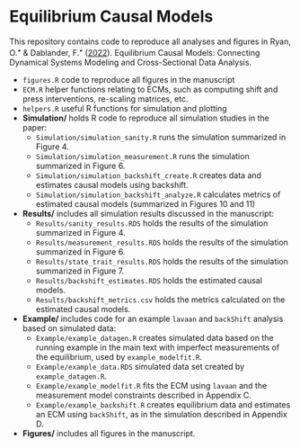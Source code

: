 # Equilibrium Causal Models
This repository contains code to reproduce all analyses and figures in Ryan, O.<sup>&#11089;</sup> \& Dablander, F.<sup>&#11089;</sup> ([2022](https://psyarxiv.com/q4d9g)). Equilibrium Causal Models: Connecting Dynamical Systems Modeling and Cross-Sectional Data Analysis.

- `figures.R` code to reproduce all figures in the manuscript
- `ECM.R` helper functions relating to ECMs, such as computing shift and press interventions, re-scaling matrices, etc.
- `helpers.R` useful R functions for simulation and plotting
- **Simulation/** holds R code to reproduce all simulation studies in the paper:
    - `Simulation/simulation_sanity.R` runs the simulation summarized in Figure 4.
    - `Simulation/simulation_measurement.R` runs the simulation summarized in Figure 6.
    - `Simulation/simulation_backshift_create.R` creates data and estimates causal models using backshift.
    - `Simulation/simulation_backshift_analyze.R` calculates metrics of estimated causal models (summarized in Figures 10 and 11)
- **Results/** includes all simulation results discussed in the manuscript:
    - `Results/sanity_results.RDS` holds the results of the simulation summarized in Figure 4.
    - `Results/measurement_results.RDS` holds the results of the simulation summarized in Figure 6.
    - `Results/state_trait_results.RDS` holds the results of the simulation summarized in Figure 7.
    - `Results/backshift_estimates.RDS` holds the estimated causal models.
    - `Results/backshift_metrics.csv` holds the metrics calculated on the estimated causal models.
- **Example/** includes code for an example `lavaan` and `backShift` analysis based on simulated data:
    - `Example/example_datagen.R` creates simulated data based on the running example in the main text with imperfect measurements of the equilibrium, used by `example_modelfit.R`.
    - `Example/example_data.RDS` simulated data set created by `example_datagen.R`.
    - `Example/example_modelfit.R` fits the ECM using `lavaan` and the measurement model constraints described in Appendix C.
    - `Example/example_backshift.R` creates equilibrium data and estimates an ECM using `backShift`, as in the simulation described in Appendix D.
- **Figures/** includes all figures in the manuscript.